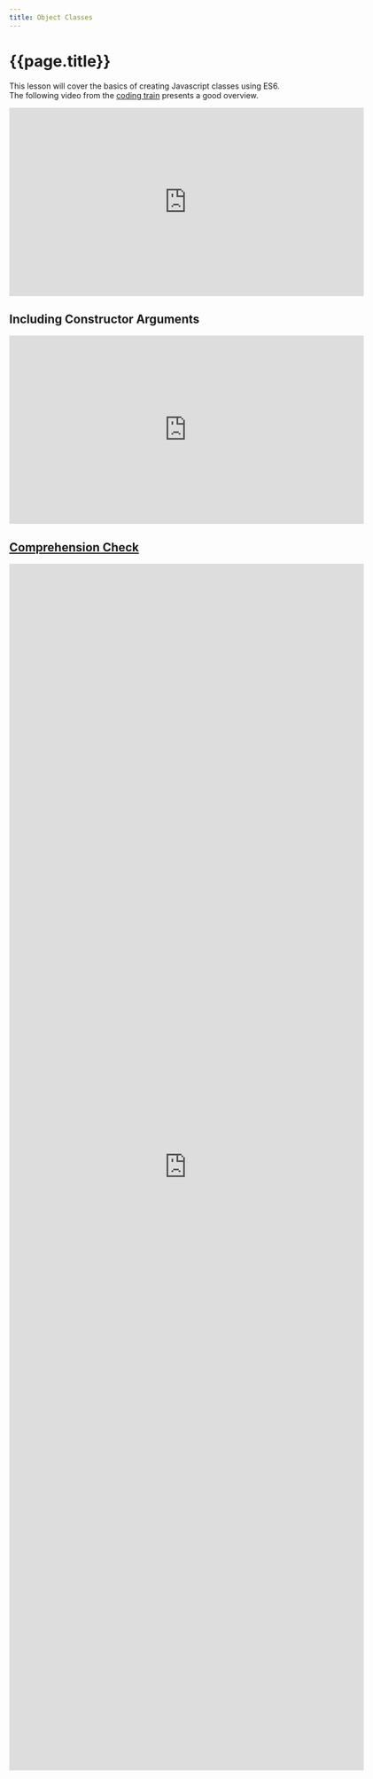 ```yaml
---
title: Object Classes
---
```


# {{page.title}}

This lesson will cover the basics of creating Javascript classes using ES6. The following video from the [coding train](https://www.youtube.com/channel/UCvjgXvBlbQiydffZU7m1_aw) presents a good overview.

<iframe width="640" height="340" src="https://www.youtube.com/embed/T-HGdc8L-7w" frameborder="0" allow="accelerometer; autoplay; encrypted-media; gyroscope; picture-in-picture" allowfullscreen></iframe>

## Including Constructor Arguments

<iframe width="640" height="340" src="https://www.youtube.com/embed/rHiSsgFRgx4" frameborder="0" allow="accelerometer; autoplay; encrypted-media; gyroscope; picture-in-picture" allowfullscreen></iframe>



## [Comprehension Check](https://docs.google.com/forms/d/e/1FAIpQLSeuDgpZdaSNBrcDJpUmJsubYtyyyx3deezLAckHjWnAg0WCvw/viewform)

<iframe src="https://docs.google.com/forms/d/e/1FAIpQLSeuDgpZdaSNBrcDJpUmJsubYtyyyx3deezLAckHjWnAg0WCvw/viewform?embedded=true" width="640" height="2178" frameborder="0" marginheight="0" marginwidth="0">Loading...</iframe>
